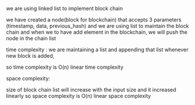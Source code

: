 we are using linked list to implement block chain

we have created a node(block for blockchain) that accepts 3 parameters (timestamp, data, previous_hash)
and we are using list to maintain the block chain
and when we to have add element in the blockchain, we will push the node in the chain list

time complexity :
 we are maintaining a list and appending that list whenever new block is added,
 
 so time complexity is O(n)
 linear time complexity
 
 
 space complexity:
 
 size of block chain list will increase with the input size
 and it increased linearly
 so space complexity is O(n)
 linear space complexity